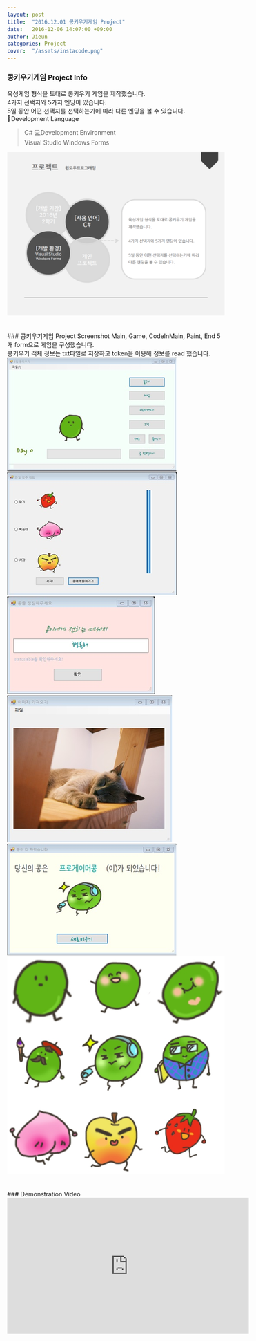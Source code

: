 ```yaml
---
layout: post
title:  "2016.12.01 콩키우기게임 Project"
date:   2016-12-06 14:07:00 +09:00
author: Jieun
categories: Project
cover:  "/assets/instacode.png"
---
```


### 콩키우기게임 Project Info
육성게임 형식을 토대로 콩키우기 게임을 제작했습니다.<br/>
4가지 선택지와 5가지 엔딩이 있습니다.<br/>
5일 동안 어떤 선택지를 선택하는가에 따라 다른 엔딩을 볼 수 있습니다.<br/>
📝Development Language<br/>
> C#
💻Development Environment<br/>
> Visual Studio Windows Forms
<img src="/assets/2016_KongGame/KongGame_Info.png" title="KongGame Info">
<br/><br/><br/>
### 콩키우기게임 Project Screenshot
Main, Game, CodeInMain, Paint, End 5개 form으로 게임을 구성했습니다.<br/>
콩키우기 객체 정보는 txt파일로 저장하고 token을 이용해 정보를 read 했습니다.<br/>
<img src="/assets/2016_KongGame/1_main.jpg" title="1_main">
<img src="/assets/2016_KongGame/2_game.jpg" title="2_game">
<img src="/assets/2016_KongGame/3_codeIn.jpg" title="3_codeIn">
<img src="/assets/2016_KongGame/4_paint.jpg" title="4_paint">
<img src="/assets/2016_KongGame/5_end.jpg" title="5_end">
<img src="/assets/2016_KongGame/6_allKongs.jpg" title="6_allKongs">
<br/><br/><br/>
### Demonstration Video
<iframe width="560" height="315" src="https://www.youtube.com/embed/GAWzRFbprb4?si=ynrPRvoiOku293W9" title="YouTube video player" frameborder="0" allow="accelerometer; autoplay; clipboard-write; encrypted-media; gyroscope; picture-in-picture; web-share" allowfullscreen></iframe>


